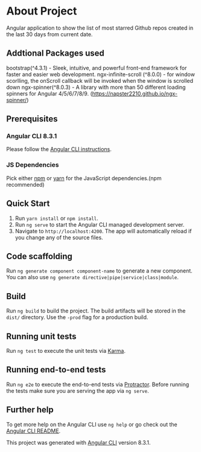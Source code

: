 # About Project

Angular application to show the list of most starred Github repos created in the last 30 days from current date.

## Addtional Packages used
bootstrap(^4.3.1) - Sleek, intuitive, and powerful front-end framework for faster and easier web development.
ngx-infinite-scroll (^8.0.0) - for window scorlling, the onScroll callback will be invoked when the window is scrolled down
ngx-spinner(^8.0.3) - A library with more than 50 different loading spinners for Angular 4/5/6/7/8/9. (https://napster2210.github.io/ngx-spinner/)

## Prerequisites

### Angular CLI 8.3.1

Please follow the [Angular CLI instructions](https://github.com/angular/angular-cli#installation).

### JS Dependencies

Pick either [npm](https://docs.npmjs.com/cli/install) or [yarn](https://yarnpkg.com/lang/en/docs/install/) for the 
JavaScript dependencies.(npm recommended)

## Quick Start

1. Run `yarn install` or `npm install`.
2. Run `ng serve` to start the Angular CLI managed development server.
3. Navigate to `http://localhost:4200`. The app will automatically reload if you change any of the source files.

## Code scaffolding

Run `ng generate component component-name` to generate a new component. You can also use `ng generate directive|pipe|service|class|module`.

## Build

Run `ng build` to build the project. The build artifacts will be stored in the `dist/` directory. Use the `-prod` flag for a production build.

## Running unit tests

Run `ng test` to execute the unit tests via [Karma](https://karma-runner.github.io).

## Running end-to-end tests

Run `ng e2e` to execute the end-to-end tests via [Protractor](http://www.protractortest.org/).
Before running the tests make sure you are serving the app via `ng serve`.

## Further help

To get more help on the Angular CLI use `ng help` or go check out the [Angular CLI README](https://github.com/angular/angular-cli/blob/master/README.md).

This project was generated with [Angular CLI](https://github.com/angular/angular-cli) version 8.3.1.